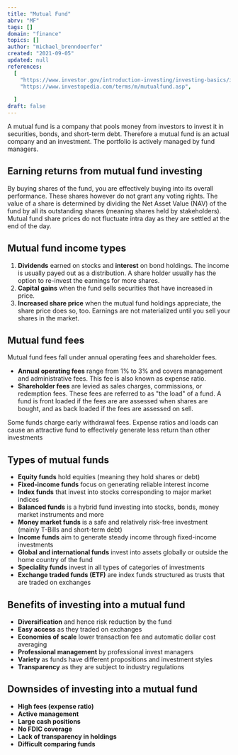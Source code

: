 ```yaml
---
title: "Mutual Fund"
abrv: "MF"
tags: []
domain: "finance"
topics: []
author: "michael_brenndoerfer"
created: "2021-09-05"
updated: null
references:
  [
    "https://www.investor.gov/introduction-investing/investing-basics/investment-products/mutual-funds-and-exchange-traded-1#:~:text=A%20mutual%20fund%20is%20a,%2C%20and%20short%2Dterm%20debt.&text=Investors%20buy%20shares%20in%20mutual,and%20the%20income%20it%20generates.",
    "https://www.investopedia.com/terms/m/mutualfund.asp",
 
  ]
draft: false
---
```


A mutual fund is a company that pools money from investors to invest it in securities, bonds, and short-term debt. Therefore a mutual fund is an actual company and an investment. The portfolio is actively managed by fund managers.

## Earning returns from mutual fund investing

By buying shares of the fund, you are effectively buying into its overall performance. These shares however do not grant any voting rights. The value of a share is determined by dividing the Net Asset Value (NAV) of the fund by all its outstanding shares (meaning shares held by stakeholders). Mutual fund share prices do not fluctuate intra day as they are settled at the end of the day.

## Mutual fund income types

1. **Dividends** earned on stocks and **interest** on bond holdings. The income is usually payed out as a distribution. A share holder usually has the option to re-invest the earnings for more shares.
2. **Capital gains** when the fund sells securities that have increased in price.
3. **Increased share price** when the mutual fund holdings appreciate, the share price does so, too. Earnings are not materialized until you sell your shares in the market.

## Mutual fund fees

Mutual fund fees fall under annual operating fees and shareholder fees.

- **Annual operating fees** range from 1% to 3% and covers management and administrative fees. This fee is also known as expense ratio.
- **Shareholder fees** are levied as sales charges, commissions, or redemption fees. These fees are referred to as "the load" of a fund. A fund is front loaded if the fees are are assessed when shares are bought, and as back loaded if the fees are assessed on sell.

Some funds charge early withdrawal fees. Expense ratios and loads can cause an attractive fund to effectively generate less return than other investments

## Types of mutual funds

- **Equity funds** hold equities (meaning they hold shares or debt)
- **Fixed-income funds** focus on generating reliable interest income
- **Index funds** that invest into stocks corresponding to major market indices
- **Balanced funds** is a hybrid fund investing into stocks, bonds, money market instruments and more
- **Money market funds** is a safe and relatively risk-free investment (mainly T-Bills and short-term debt)
- **Income funds** aim to generate steady income through fixed-income investments
- **Global and international funds** invest into assets globally or outside the home country of the fund
- **Speciality funds** invest in all types of categories of investments
- **Exchange traded funds (ETF)** are index funds structured as trusts that are traded on exchanges

## Benefits of investing into a mutual fund

- **Diversification** and hence risk reduction by the fund
- **Easy access** as they traded on exchanges
- **Economies of scale** lower transaction fee and automatic dollar cost averaging
- **Professional management** by professional invest managers
- **Variety** as funds have different propositions and investment styles
- **Transparency** as they are subject to industry regulations

## Downsides of investing into a mutual fund

- **High fees (expense ratio)**
- **Active management**
- **Large cash positions**
- **No FDIC coverage**
- **Lack of transparency in holdings**
- **Difficult comparing funds**
